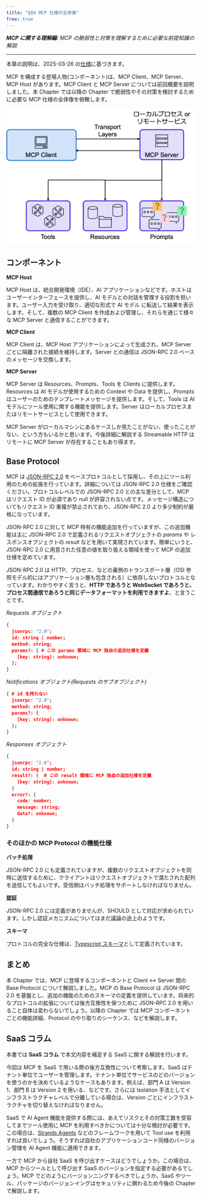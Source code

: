 ```yaml
---
title: "§04 MCP 仕様の全体像"
free: true
---
```


___MCP に関する理解編:___  _MCP の脆弱性と対策を理解するために必要な前提知識の解説_

---

本章の説明は、2025-03-26 の[仕様](https://modelcontextprotocol.io/specification/2025-03-26)に基づきます。

MCP を構成する登場人物(コンポーネント)は、MCP Client、MCP Server、MCP Host があります。MCP Client と MCP Server については前回概要を説明しました。本 Chapter では以降の Chapter で脆弱性やその対策を検討するために必要な MCP 仕様の全体像を俯瞰します。

![040101](/images/books/security-of-the-mcp/fig_c04_s01_01.png)

## コンポーネント

**MCP Host**

MCP Host は、統合開発環境（IDE）、AI アプリケーションなどです。ホストはユーザーインターフェースを提供し、AI モデルとの対話を管理する役割を担います。ユーザー入力を受け取り、適切な形式で AI モデル に転送して結果を表示します。そして、複数の MCP Client を作成および管理し、それらを通じて様々な MCP Server と通信することができます。

**MCP Client**

MCP Client は、MCP Host アプリケーションによって生成され、MCP Server ごとに隔離された接続を維持します。Server との通信は JSON-RPC 2.0 ベースのメッセージを交換します。

**MCP Server**

MCP Server は Resources、Prompts、Tools を Clients に提供します。Resources は AI モデルが使用するための Context や Data を提供し、Prompts はユーザーのためのテンプレートメッセージを提供します。そして、Tools は AI モデルにツール使用に関する機能を提供します。Server はローカルプロセスまたはリモートサービスとして使用できます。

MCP Server がローカルマシンにあるケースしか見たことがない、使ったことがない、という方もいるかと思います。今後詳細に解説する Streamable HTTP はリモートに MCP Server が存在することもあり得ます。

## Base Protocol

MCP は [JSON-RPC 2.0](https://www.jsonrpc.org/specification) をベースプロトコルとして採用し、その上にツール利用のための拡張を行っています。詳細については JSON-RPC 2.0 仕様をご確認ください。プロトコルレベルでの JSON-RPC 2.0 との主な差分として、MCP はリクエスト ID が必須であり null が許容されない点です。メッセージ構造についてもリクエスト ID 重複が禁止されており、JSON-RPC 2.0 より多少制約が厳格になっています。

JSON-RPC 2.0 に対して MCP 特有の機能追加を行っていますが、この追加機能は主に JSON-RPC 2.0 で定義されるリクエストオブジェクトの _params_ や レスポンスオブジェクトの _result_ などを用いて実現されています。簡単にいうと、JSON-RPC 2.0 に用意された任意の値を取り扱える領域を使って MCP の追加仕様を定めています。

JSON-RPC 2.0 は HTTP、プロセス、などの裏側のトランスポート層（OSI 参照モデル的にはアプリケーション層も包含される）に依存しないプロトコルとなっています。わかりやすく言うと、**HTTP であろうと WebSocket であろうと、プロセス間通信であろうと同じデータフォーマットを利用できますよ**、と言うことです。

_Requests オブジェクト_ 

```json
{
  jsonrpc: "2.0";
  id: string | number;
  method: string;
  params?: { # この params 領域に MCP 独自の追加仕様を定義
    [key: string]: unknown;
  };
}
```

_Notifications オブジェクト(Requests のサブオブジェクト)_

```json
{ # id を持たない
  jsonrpc: "2.0";
  method: string;
  params?: {
    [key: string]: unknown;
  };
}
```

_Responses オブジェクト_

```json
{
  jsonrpc: "2.0";
  id: string | number;
  result?: {  # この result 領域に MCP 独自の追加仕様を定義
    [key: string]: unknown;
  }
  error?: {
    code: number;
    message: string;
    data?: unknown;
  }
}
```

### そのほかの MCP Protocol の機能仕様

**バッチ処理**

JSON-RPC 2.0 にも定義されていますが、複数のリクエストオブジェクトを同時に送信するために、クライアントはリクエストオブジェクトで満たされた配列を送信してもよいです。受信側はバッチ処理をサポートしなければなりません。

**認証**

JSON-RPC 2.0 には定義がありませんが、SHOULD として対応が求められています。しかし認証メカニズムについてはまだ議論の途上のようです。

**スキーマ**

プロトコルの完全な仕様は、[Typescript スキーマ](https://github.com/modelcontextprotocol/modelcontextprotocol/blob/main/schema/2025-03-26/schema.ts)として定義されています。

## まとめ

本 Chapter では、MCP に登場するコンポーネントと Client ↔︎ Server 間の Base Protocol について解説しました。MCP の Base Protocol は JSON-RPC 2.0 を基盤とし、追加の機能のためのスキーマの定義を提供しています。将来的なプロトコルの拡張については後方互換性を保つために JSON-RPC 2.0 を用いること自体は変わらないでしょう。以降の Chapter では MCP コンポーネントごとの機能詳細、Protocol のやり取りのシーケンス、などを解説します。

## SaaS コラム

本書では **SaaS コラム** で本文内容を補足する SaaS に関する解説を行います。

今回は MCP を SaaS で用いる際の後方互換性について考察します。SaaS はテナント単位でユーザーを管理します。テナント単位でサービスのどのバージョンを使うのかを決めているようなケースもあります。例えば、部門 A は Version 1、部門 B は Version 2 を用いる、などです。さらには Isolation 手法としてインフラストラクチャレベルで分離している場合は、Version ごとにインフラストラクチャを切り替えなければなりません。

SaaS で AI Agent 機能を提供する際には、あえてリスクとその対策工数を受容してまでツール使用に MCP を利用すべきかについては十分な検討が必要です。この場合は、[Strands Agents](https://aws.amazon.com/jp/blogs/news/introducing-strands-agents-an-open-source-ai-agents-sdk/) などのフレームワークを用いて Tool use を利用すれば良いでしょう。そうすれば自社のアプリケーションコード同様のバージョン管理を AI Agent 機能に適用できます。

一方で MCP から自社 SaaS を呼び出すケースはどうでしょうか。この場合は、MCP からツールとして呼び出す SaaS のバージョンを指定する必要があるでしょう。MCP でどのようにバージョンニングするべきでしょうか。SaaS やツール、パッケージのバージョンイングはセキュリティに関わるため今後の Chapter で解説します。